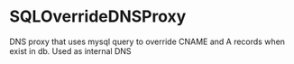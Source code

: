 # SQLOverrideDNSProxy
DNS proxy that uses mysql query to override CNAME and A records when exist in db. Used as internal DNS
